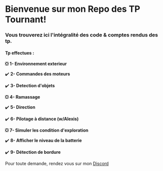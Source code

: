 # Bienvenue sur mon Repo des TP Tournant! 

### Vous trouverez ici l'intégralité des code & comptes rendus des tp.

#### Tp effectues :
:negative_squared_cross_mark:  **1- Environnement exterieur** 

:heavy_check_mark: **2- Commandes des moteurs**

:heavy_check_mark: **3- Detection d'objets**

:negative_squared_cross_mark:  **4- Ramassage**

:heavy_check_mark: **5- Direction**

:heavy_check_mark: **6- Pilotage à distance (w/Alexis)**

:negative_squared_cross_mark:  **7- Simuler les condition d'exploration**

:heavy_check_mark: **8- Afficher le niveau de la batterie**

:heavy_check_mark: **9- Détection de bordure**

Pour toute demande, rendez vous sur mon [Discord](https://discord.gg/JcWXQjXfUX)
